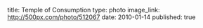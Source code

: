 title: Temple of Consumption
type: photo
image_link: http://500px.com/photo/512067
date: 2010-01-14
published: true

